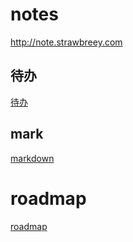 # notes
http://note.strawbreey.com


## 待办

[待办](/todo.md)
 


## mark

[markdown](/markdown.md)

# roadmap

[roadmap](https://roadmap.sh/guides)

